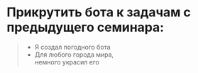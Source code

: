# Прикрутить бота к задачам с предыдущего семинара:
> - Я создал погодного бота 
> - Для любого города мира,  
> немного украсил его